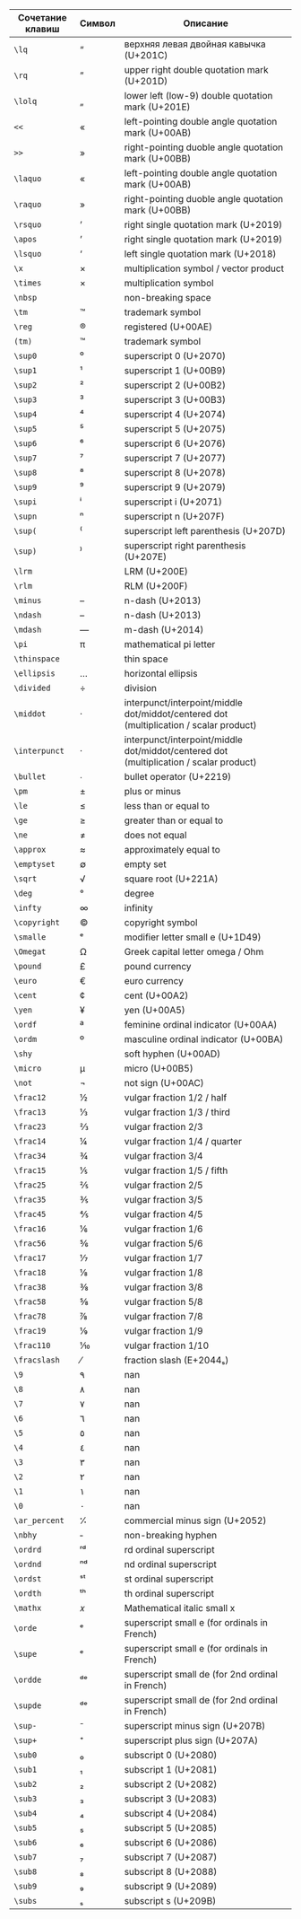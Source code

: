 | Сочетание клавиш | Символ | Описание |
|-----|-----|-----|
| `\lq` | “ | верхняя левая двойная кавычка (U+201C) |
| `\rq` | ” | upper right double quotation mark (U+201D) |
| `\lolq` | „ | lower left (low-9) double quotation mark (U+201E) |
| `<< ` | « | left-pointing double angle quotation mark (U+00AB) |
| `>> ` | » | right-pointing duoble angle quotation mark (U+00BB) |
| `\laquo ` | « | left-pointing double angle quotation mark (U+00AB) |
| `\raquo ` | » | right-pointing duoble angle quotation mark (U+00BB) |
| `\rsquo` | ’ | right single quotation mark (U+2019) |
| `\apos` | ’ | right single quotation mark (U+2019) |
| `\lsquo` | ‘ | left single quotation mark (U+2018) |
| `\x` | × | multiplication symbol / vector product |
| `\times` | × | multiplication symbol |
| `\nbsp` |   | non-breaking space |
| `\tm` | ™ | trademark symbol |
| `\reg` | ® | registered (U+00AE) |
| `(tm)` | ™ | trademark symbol |
| `\sup0` | ⁰ | superscript 0 (U+2070) |
| `\sup1` | ¹ | superscript 1 (U+00B9) |
| `\sup2` | ² | superscript 2 (U+00B2) |
| `\sup3` | ³ | superscript 3 (U+00B3) |
| `\sup4` | ⁴ | superscript 4 (U+2074) |
| `\sup5` | ⁵ | superscript 5 (U+2075) |
| `\sup6` | ⁶ | superscript 6 (U+2076) |
| `\sup7` | ⁷ | superscript 7 (U+2077) |
| `\sup8` | ⁸ | superscript 8 (U+2078) |
| `\sup9` | ⁹ | superscript 9 (U+2079) |
| `\supi` | ⁱ | superscript i (U+2071) |
| `\supn` | ⁿ | superscript n (U+207F) |
| `\sup(` | ⁽ | superscript left parenthesis (U+207D) |
| `\sup)` | ⁾ | superscript right parenthesis (U+207E) |
| `\lrm` | ‎ | LRM (U+200E) |
| `\rlm` | ‏ | RLM (U+200F) |
| `\minus` | – | n-dash (U+2013) |
| `\ndash` | – | n-dash (U+2013) |
| `\mdash` | — | m-dash (U+2014) |
| `\pi` | π | mathematical pi letter |
| `\thinspace` |   | thin space |
| `\ellipsis` | … | horizontal ellipsis |
| `\divided` | ÷ | division |
| `\middot` | · | interpunct/interpoint/middle dot/middot/centered dot (multiplication / scalar product) |
| `\interpunct` | · | interpunct/interpoint/middle dot/middot/centered dot (multiplication / scalar product) |
| `\bullet` | ∙ | bullet operator (U+2219) |
| `\pm` | ± | plus or minus |
| `\le` | ≤ | less than or equal to |
| `\ge` | ≥ | greater than or equal to |
| `\ne` | ≠ | does not equal |
| `\approx` | ≈ | approximately equal to |
| `\emptyset` | ∅ | empty set |
| `\sqrt` | √ | square root (U+221A) |
| `\deg` | ° | degree |
| `\infty` | ∞ | infinity |
| `\copyright` | © | copyright symbol |
| `\smalle` | ᵉ | modifier letter small e (U+1D49) |
| `\Omegat` | Ω | Greek capital letter omega / Ohm |
| `\pound` | £ | pound currency |
| `\euro` | € | euro currency |
| `\cent` | ¢ | cent (U+00A2) |
| `\yen` | ¥ | yen (U+00A5) |
| `\ordf` | ª | feminine ordinal indicator (U+00AA) |
| `\ordm` | º | masculine ordinal indicator (U+00BA) |
| `\shy` | ­ | soft hyphen (U+00AD) |
| `\micro` | µ | micro (U+00B5) |
| `\not` | ¬ | not sign (U+00AC) |
| `\frac12` | ½ | vulgar fraction 1/2 / half |
| `\frac13` | ⅓ | vulgar fraction 1/3 / third |
| `\frac23` | ⅔ | vulgar fraction 2/3 |
| `\frac14` | ¼ | vulgar fraction 1/4 / quarter |
| `\frac34` | ¾ | vulgar fraction 3/4 |
| `\frac15` | ⅕ | vulgar fraction 1/5 / fifth |
| `\frac25` | ⅖ | vulgar fraction 2/5 |
| `\frac35` | ⅗ | vulgar fraction 3/5 |
| `\frac45` | ⅘ | vulgar fraction 4/5 |
| `\frac16` | ⅙ | vulgar fraction 1/6 |
| `\frac56` | ⅚ | vulgar fraction 5/6 |
| `\frac17` | ⅐ | vulgar fraction 1/7 |
| `\frac18` | ⅛ | vulgar fraction 1/8 |
| `\frac38` | ⅜ | vulgar fraction 3/8 |
| `\frac58` | ⅝ | vulgar fraction 5/8 |
| `\frac78` | ⅞ | vulgar fraction 7/8 |
| `\frac19` | ⅑ | vulgar fraction 1/9 |
| `\frac110` | ⅒ | vulgar fraction 1/10 |
| `\fracslash` | ⁄ | fraction slash (E+2044ₛ) |
| `\9` | ٩ | nan |
| `\8` | ٨ | nan |
| `\7` | ٧ | nan |
| `\6` | ٦ | nan |
| `\5` | ٥ | nan |
| `\4` | ٤ | nan |
| `\3` | ٣ | nan |
| `\2` | ٢ | nan |
| `\1` | ١ | nan |
| `\0` | ٠ | nan |
| `\ar_percent` | ⁒ | commercial minus sign (U+2052) |
| `\nbhy` | ‑ | non-breaking hyphen |
| `\ordrd` | ʳᵈ | rd ordinal superscript |
| `\ordnd` | ⁿᵈ | nd ordinal superscript |
| `\ordst` | ˢᵗ | st ordinal superscript |
| `\ordth` | ᵗʰ | th ordinal superscript |
| `\mathx` | 𝑥 | Mathematical italic small x |
| `\orde` | ᵉ | superscript small e (for ordinals in French) |
| `\supe` | ᵉ | superscript small e (for ordinals in French) |
| `\ordde` | ᵈᵉ | superscript small de (for 2nd ordinal in French) |
| `\supde` | ᵈᵉ | superscript small de (for 2nd ordinal in French) |
| `\sup-` | ⁻ | superscript minus sign (U+207B) |
| `\sup+` | ⁺ | superscript plus sign (U+207A) |
| `\sub0` | ₀ | subscript 0 (U+2080) |
| `\sub1` | ₁ | subscript 1 (U+2081) |
| `\sub2` | ₂ | subscript 2 (U+2082) |
| `\sub3` | ₃ | subscript 3 (U+2083) |
| `\sub4` | ₄ | subscript 4 (U+2084) |
| `\sub5` | ₅ | subscript 5 (U+2085) |
| `\sub6` | ₆ | subscript 6 (U+2086) |
| `\sub7` | ₇ | subscript 7 (U+2087) |
| `\sub8` | ₈ | subscript 8 (U+2088) |
| `\sub9` | ₉ | subscript 9 (U+2089) |
| `\subs` | ₛ | subscript s (U+209B) |
